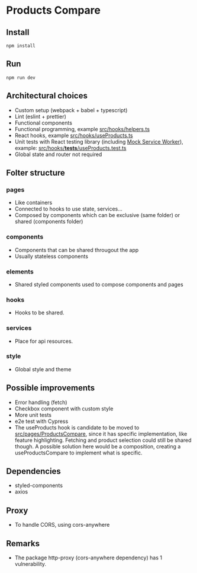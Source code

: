 # Products Compare

## Install

`npm install`

## Run

`npm run dev`

## Architectural choices

- Custom setup (webpack + babel + typescript)
- Lint (eslint + prettier)
- Functional components
- Functional programming, example [src/hooks/helpers.ts](src/hooks/helpers.ts)
- React hooks, example [src/hooks/useProducts.ts](src/hooks/useProducts.ts)
- Unit tests with React testing library (including [Mock Service Worker](https://mswjs.io/)), example: [src/hooks/__tests__/useProducts.test.ts](src/hooks/__tests__/useProducts.test.ts)
- Global state and router not required

## Folter structure

### pages

- Like containers
- Connected to hooks to use state, services...
- Composed by components which can be exclusive (same folder) or shared (components folder)

### components

- Components that can be shared througout the app
- Usually stateless components

### elements

- Shared styled components used to compose components and pages

### hooks

- Hooks to be shared.

### services

- Place for api resources.

### style

- Global style and theme

## Possible improvements

- Error handling (fetch)
- Checkbox component with custom style
- More unit tests
- e2e test with Cypress
- The useProducts hook is candidate to be moved to [src/pages/ProductsCompare](src/pages/ProductsCompare), since it has specific implementation, like feature highlighting. Fetching and product selection could still be shared though. A possible solution here would be a composition, creating a useProductsCompare to implement what is specific.

## Dependencies

- styled-components
- axios

## Proxy

- To handle CORS, using cors-anywhere

##  Remarks

- The package http-proxy (cors-anywhere dependency) has 1 vulnerability.